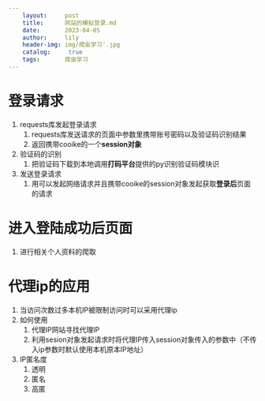 ```yaml
---
    layout:     post
    title:      网站的模拟登录.md
    date:       2023-04-05
    author:     lily
    header-img: img/爬虫学习'.jpg
    catalog: 	 true
    tags:       爬虫学习
---
```


<a name="mwl3S"></a>
# 登录请求
1. requests库发起登录请求
   1. requests库发送请求的页面中参数里携带账号密码以及验证码识别结果
   2. 返回携带cooike的一个**session对象**
2. 验证码的识别
   1. 把验证码下载到本地调用**打码平台**提供的py识别验证码模块识
3. 发送登录请求
   1. 用可以发起网络请求并且携带cooike的session对象发起获取**登录后**页面的请求
<a name="zlzpD"></a>
# 进入登陆成功后页面

1. 进行相关个人资料的爬取

<a name="YgcaP"></a>
# 代理ip的应用

1. 当访问次数过多本机IP被限制访问时可以采用代理ip
2. 如何使用
   1. 代理IP网站寻找代理IP
   2. 利用sesion对象发起请求时将代理IP传入session对象传入的参数中（不传入ip参数时默认使用本机原本IP地址）
3. IP匿名度
   1. 透明
   2. 匿名
   3. 高匿
